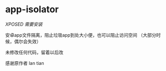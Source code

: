 # app-isolator

*XPOSED 需要安装*

安卓app文件隔离，阻止垃圾app到处大小便，也可以阻止访问空间
（大部分时候，偶尔会失效）

未修改任何代码，留着以后改

感谢原作者 lan tian

